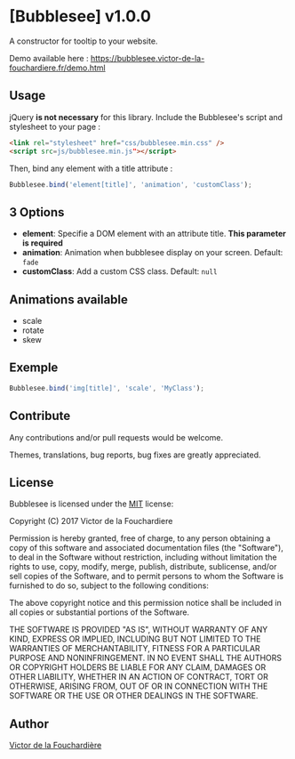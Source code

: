 # [Bubblesee] v1.0.0

A constructor for tooltip to your website.

Demo available here : https://bubblesee.victor-de-la-fouchardiere.fr/demo.html

## Usage

jQuery __is not necessary__ for this library. 
Include the Bubblesee's script and stylesheet to your page :

```html
<link rel="stylesheet" href="css/bubblesee.min.css" />
<script src=js/bubblesee.min.js"></script>
```

Then, bind any element with a title attribute :

```js
Bubblesee.bind('element[title]', 'animation', 'customClass');
```
## 3 Options
* __element__:  Specifie a DOM element with an attribute title. __This parameter is required__
* __animation__: Animation when bubblesee display on your screen. Default: `fade`
* __customClass__: Add a custom CSS class. Default: `null`

## Animations available

* scale
* rotate
* skew

## Exemple 

```js
Bubblesee.bind('img[title]', 'scale', 'MyClass');
```

## Contribute

Any contributions and/or pull requests would be welcome.

Themes, translations, bug reports, bug fixes are greatly appreciated.

## License

Bubblesee is licensed under the [MIT](http://www.opensource.org/licenses/mit-license.php) license:

Copyright (C) 2017 Victor de la Fouchardiere

Permission is hereby granted, free of charge, to any person obtaining a copy of this software and associated documentation files (the "Software"), to deal in the Software without restriction, including without limitation the rights to use, copy, modify, merge, publish, distribute, sublicense, and/or sell copies of the Software, and to permit persons to whom the Software is furnished to do so, subject to the following conditions:

The above copyright notice and this permission notice shall be included in all copies or substantial portions of the Software.

THE SOFTWARE IS PROVIDED "AS IS", WITHOUT WARRANTY OF ANY KIND, EXPRESS OR IMPLIED, INCLUDING BUT NOT LIMITED TO THE WARRANTIES OF MERCHANTABILITY, FITNESS FOR A PARTICULAR PURPOSE AND NONINFRINGEMENT. IN NO EVENT SHALL THE AUTHORS OR COPYRIGHT HOLDERS BE LIABLE FOR ANY CLAIM, DAMAGES OR OTHER LIABILITY, WHETHER IN AN ACTION OF CONTRACT, TORT OR OTHERWISE, ARISING FROM, OUT OF OR IN CONNECTION WITH THE SOFTWARE OR THE USE OR OTHER DEALINGS IN THE SOFTWARE.

## Author
[Victor de la Fouchardière](http://www.victor-de-la-fouchardiere.fr/)
